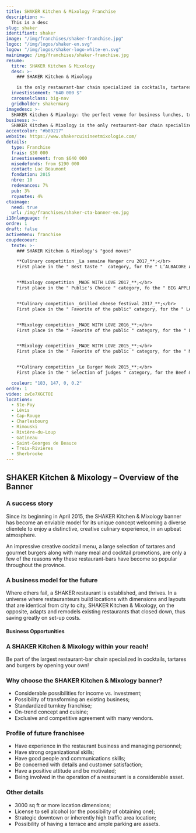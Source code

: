 ```yaml
---
title: SHAKER Kitchen & Mixology Franchise
description: >-
  This is a desc
slug: shaker
identifiant: shaker
image: "/img/franchises/shaker-franchise.jpg"
logoc: "/img/logos/shaker-en.svg"
logow: "/img/logos/shaker-logo-white-en.svg"
mainimage: /img/franchises/shaker-franchise.jpg
resume:
  titre: SHAKER Kitchen & Mixology
  desc: >-
    ### SHAKER Kitchen & Mixology 

    is the only restaurant-bar chain specialized in cocktails, tartares and gourmet burgers. Its chic industrial décor welcomes customers of all ages, from lunch to late nights, to "Live the SHAKER experience", and enjoy great weekly promotions. 
  investissement: "640 000 $"
  carouselclass: big-nav
  gridholder: shakermarg
imagedesc: >-
  SHAKER Kitchen & Mixology: the perfect venue for business lunches, trendy dinners or a night out.  
business: >-
  SHAKER Kitchen & Mixology is the only restaurant-bar chain specialized in cocktails, tartares and gourmet burgers. Its chic industrial décor welcomes customers of all ages, from lunch to late nights, to "Live the SHAKER experience", and enjoy great weekly promotions.
accentcolor: "#b89217"
website: https://www.shakercuisineetmixologie.com/
details:
  type: Franchise
  frais: $30 000
  investissement: from $640 000 
  misedefonds: from $190 000
  contact: Luc Beaumont
  fondation: 2015
  nbre: 10
  redevances: 7%
  pub: 3%
  royautes: 4%
ctaimage: 
  need: true
  url: /img/franchises/shaker-cta-banner-en.jpg
i18nlanguage: fr
ordre: 1
draft: false
activemenu: franchise
coupdecoeur: 
  texte: >-
    ### SHAKER Kitchen & Mixology's "good moves"

    **Culinary competition _La semaine Manger cru 2017_**;</br>
    First place in the " Best taste "  category, for the " L’ALBACORE ASIATIQUE "  tartare


    **Mixology competition _MADE WITH LOVE 2017_**;</br>
    First place in the " Public's Choice " category, fo the " BIG APPLE " cocktail


    **Culinary competition _Grilled cheese festival 2017_**;</br>
    First place in the " Favorite of the public" category, for the " Le P'TIT BAVEUX "  grilled cheese


    **Mixology competition _MADE WITH LOVE 2016_**;</br>
    First place in the " Favorite of the public " category, for the " LE SHAMAN " cocktail


    **Mixology competition _MADE WITH LOVE 2015_**;</br>
    First place in the " Favorite of the public " category, for the " MADE WITH LOVE " cocktail


    **Culinary competition _Le Burger Week 2015_**;</br>
    First place in the " Selection of judges " category, for the Beef & Duck burger

  couleur: "183, 147, 0, 0.2"
ordre: 1
video: zwEe7XGCTOI
locations:
  - Ste-Foy
  - Lévis
  - Cap-Rouge
  - Charlesbourg
  - Rimouski
  - Rivière-du-Loup
  - Gatineau
  - Saint-Georges de Beauce
  - Trois-Rivières
  - Sherbrooke
---
```

## SHAKER Kitchen & Mixology – Overview of the Banner 

### A success story 

Since its beginning in April 2015, the SHAKER Kitchen & Mixology banner has become an enviable model for its unique concept welcoming a diverse clientele to enjoy a distinctive, creative culinary experience, in an upbeat atmosphere.

An impressive creative cocktail menu, a large selection of tartares and gourmet burgers along with many meal and cocktail promotions, are only a few of the reasons why these restaurant-bars have become so popular throughout the province.

### A business model for the future

Where others fail, a SHAKER restaurant is established, and thrives. In a universe where restauranteurs build locations with dimensions and layouts that are identical from city to city, SHAKER Kitchen & Mixology, on the opposite, adapts and remodels existing restaurants that closed down, thus saving greatly on set-up costs.

#### Business Opportunities

### A SHAKER Kitchen & Mixology within your reach!

Be part of the largest restaurant-bar chain specialized in cocktails, tartares and burgers by opening your own!

### Why choose the SHAKER Kitchen & Mixology banner?

- Considerable possibilities for income vs. investment;
- Possibility of transforming an existing business;
- Standardized turnkey franchise; 
- On-trend concept and cuisine;
- Exclusive and competitive agreement with many vendors.

### Profile of future franchisee 

- Have experience in the restaurant business and managing personnel; 
- Have strong organizational skills;
- Have good people and communications skills;
- Be concerned with details and customer satisfaction;
- Have a positive attitude and be motivated;
- Being involved in the operation of a restaurant is a considerable asset. 

### Other details

- 3000 sq ft or more location dimensions;
- License to sell alcohol (or the possibility of obtaining one);
- Strategic downtown or inherently high traffic area location;
- Possibility of having a terrace and ample parking are assets.
